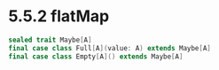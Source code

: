 # 5.5.2 flatMap

```scala
sealed trait Maybe[A]
final case class Full[A](value: A) extends Maybe[A]
final case class Empty[A]() extends Maybe[A]
```
